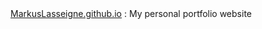 <html>
  <body><a href="https://markuslasseigne.github.io">MarkusLasseigne.github.io</a></body>
</html>
: My personal portfolio website
